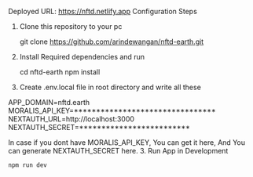 Deployed URL: https://nftd.netlify.app
Configuration Steps
1. Clone this repository to your pc

    git clone https://github.com/arindewangan/nftd-earth.git

2. Install Required dependencies and run

    cd nftd-earth npm install

3. Create .env.local file in root directory and write all these

APP_DOMAIN=nftd.earth
MORALIS_API_KEY=********************************
NEXTAUTH_URL=http://localhost:3000
NEXTAUTH_SECRET=*************************

In case if you dont have MORALIS_API_KEY, You can get it here, And You can generate NEXTAUTH_SECRET here.
3. Run App in Development

    npm run dev



